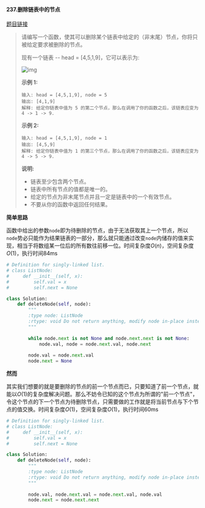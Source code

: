 #### 237.删除链表中的节点

[题目链接](https://leetcode-cn.com/problems/delete-node-in-a-linked-list/)

> 请编写一个函数，使其可以删除某个链表中给定的（非末尾）节点，你将只被给定要求被删除的节点。
>
> 现有一个链表 -- head = [4,5,1,9]，它可以表示为:
>
> ![img](https://assets.leetcode-cn.com/aliyun-lc-upload/uploads/2019/01/19/237_example.png)
>
>  
>
> **示例 1:**
>
> ```
> 输入: head = [4,5,1,9], node = 5
> 输出: [4,1,9]
> 解释: 给定你链表中值为 5 的第二个节点，那么在调用了你的函数之后，该链表应变为 4 -> 1 -> 9.
> ```
>
> **示例 2:**
>
> ```
> 输入: head = [4,5,1,9], node = 1
> 输出: [4,5,9]
> 解释: 给定你链表中值为 1 的第三个节点，那么在调用了你的函数之后，该链表应变为 4 -> 5 -> 9.
> ```
>
>  
>
> **说明:**
>
> - 链表至少包含两个节点。
> - 链表中所有节点的值都是唯一的。
> - 给定的节点为非末尾节点并且一定是链表中的一个有效节点。
> - 不要从你的函数中返回任何结果。

**简单思路**

函数中给出的参数```node```即为待删除的节点，由于无法获取其上一个节点，所以```node```势必只能作为结果链表的一部分，那么就只能通过改变```node```内储存的值来实现，相当于将数组某一位后的所有数往前移一位。时间复杂度$O(n)$，空间复杂度$O(1)$，执行时间84ms

```python
# Definition for singly-linked list.
# class ListNode:
#     def __init__(self, x):
#         self.val = x
#         self.next = None

class Solution:
    def deleteNode(self, node):
        """
        :type node: ListNode
        :rtype: void Do not return anything, modify node in-place instead.
        """
        
        while node.next is not None and node.next.next is not None:
            node.val, node = node.next.val, node.next
        
        node.val = node.next.val
        node.next = None
```

**然而**

其实我们想要的就是要删除的节点的前一个节点而已，只要知道了前一个节点，就能以$O(1)$的复杂度解决问题。那么不妨令已知的这个节点为所谓的"前一个节点"，令这个节点的下一个节点为待删除节点，只需要做的工作就是将当前节点与下个节点的值交换。时间复杂度$O(1)$，空间复杂度$O(1)$，执行时间60ms

```python
# Definition for singly-linked list.
# class ListNode:
#     def __init__(self, x):
#         self.val = x
#         self.next = None

class Solution:
    def deleteNode(self, node):
        """
        :type node: ListNode
        :rtype: void Do not return anything, modify node in-place instead.
        """
        
        node.val, node.next.val = node.next.val, node.val
        node.next = node.next.next
```

